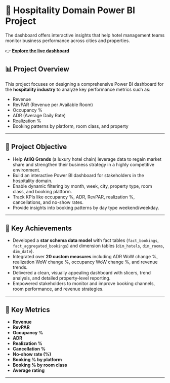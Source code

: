 # 🏨 Hospitality Domain Power BI Project

The dashboard offers interactive insights that help hotel management teams monitor business performance across cities and properties.

👉 **[Explore the live dashboard](https://app.powerbi.com/view?r=eyJrIjoiOTJkOTJiMjEtODNkOC00ZTUwLTgyNzEtMGZmMDA4NjZlOThjIiwidCI6ImM2ZTU0OWIzLTVmNDUtNDAzMi1hYWU5LWQ0MjQ0ZGM1YjJjNCJ9&pageName=8f62d1c748e987be58d9)**

## 📊 Project Overview
This project focuses on designing a comprehensive Power BI dashboard for the **hospitality industry** to analyze key performance metrics such as:
- Revenue
- RevPAR (Revenue per Available Room)
- Occupancy %
- ADR (Average Daily Rate)
- Realization %
- Booking patterns by platform, room class, and property


---

## 🎯 Project Objective
- Help **AtliQ Grands** (a luxury hotel chain) leverage data to regain market share and strengthen their business strategy in a highly competitive environment.
- Build an interactive Power BI dashboard for stakeholders in the hospitality domain.
- Enable dynamic filtering by month, week, city, property type, room class, and booking platform.
- Track KPIs like occupancy %, ADR, RevPAR, realization %, cancellations, and no-show rates.
- Provide insights into booking patterns by day type weekend/weekday.

---

## 🚀 Key Achievements
- Developed a **star schema data model** with fact tables (`fact_bookings`, `fact_aggregated_bookings`) and dimension tables (`dim_hotels`, `dim_rooms`, `dim_date`).
- Integrated over **20 custom measures** including ADR WoW change %, realization WoW change %, occupancy WoW change %, and revenue trends.
- Delivered a clean, visually appealing dashboard with slicers, trend analysis, and detailed property-level reporting.
- Empowered stakeholders to monitor and improve booking channels, room performance, and revenue strategies.

---

## 📌 Key Metrics
- **Revenue**
- **RevPAR**
- **Occupancy %**
- **ADR**
- **Realization %**
- **Cancellation %**
- **No-show rate (%)**
- **Booking % by platform**
- **Booking % by room class**
- **Average rating**

---





